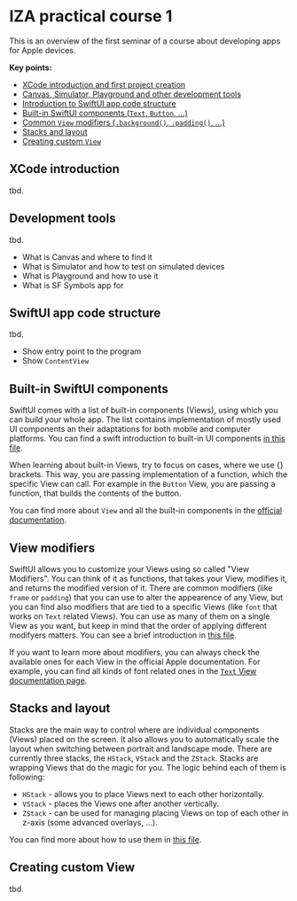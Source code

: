 # IZA practical course 1

This is an overview of the first seminar of a course about developing apps for Apple devices.

**Key points:**
- [XCode introduction and first project creation](#xcode-introduction)
- [Canvas, Simulator, Playground and other development tools](#development-tools)
- [Introduction to SwiftUI app code structure](#swiftui-app-code-structure)
- [Built-in SwiftUI components (`Text`, `Button`, ...)](#built-in-swiftui-components)
- [Common `View` modifiers (`.background()`, `.padding()`, ...)](#view-modifiers)
- [Stacks and layout](#stacks-and-layout)
- [Creating custom `View`](#creating-custom-view)

## XCode introduction

tbd.

## Development tools

tbd.

- What is Canvas and where to find it
- What is Simulator and how to test on simulated devices
- What is Playground and how to use it
- What is SF Symbols app for

## SwiftUI app code structure

tbd.

- Show entry point to the program
- Show `ContentView`

## Built-in SwiftUI components

SwiftUI comes with a list of built-in components (Views), using which you can build your whole app. The list contains implementation of mostly used UI components an their adaptations for both mobile and computer platforms. You can find a swift introduction to built-in UI components [in this file](src/01_BuiltInSwiftUIViews.swift).

When learning about built-in Views, try to focus on cases, where we use {} brackets. This way, you are passing implementation of a function, which the specific View can call. For example in the `Button` View, you are passing a function, that builds the contents of the button. 

You can find more about `View` and all the built-in components in the [official documentation](https://developer.apple.com/documentation/swiftui/view).

## View modifiers

SwiftUI allows you to customize your Views using so called "View Modifiers". You can think of it as functions, that takes your View, modifies it, and returns the modified version of it. There are common modifiers (like `frame` or `padding`) that you can use to alter the appearence of any View, but you can find also modifiers that are tied to a specific Views (like `font` that works on `Text` related Views). You can use as many of them on a single View as you want, but keep in mind that the order of applying different modifyers matters. You can see a brief introduction in [this file](src/02_Modifiers.swift).

If you want to learn more about modifiers, you can always check the available ones for each View in the official Apple documentation. For example, you can find all kinds of font related ones in the [`Text` View documentation page](https://developer.apple.com/documentation/swiftui/text).

## Stacks and layout

Stacks are the main way to control where are individual components (Views) placed on the screen. It also allows you to automatically scale the layout when switching between portrait and landscape mode. There are currently three stacks, the `HStack`, `VStack` and the `ZStack`. Stacks are wrapping Views that do the magic for you. The logic behind each of them is following:

- `HStack` - allows you to place Views next to each other horizontally.
- `VStack` - places the Views one after another vertically.
- `ZStack` - can be used for managing placing Views on top of each other in z-axis (some advanced overlays, ...).

You can find more about how to use them in [this file](src/03_Stacks.swift).

## Creating custom View

tbd.